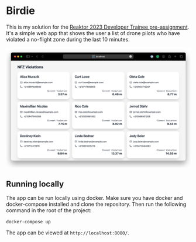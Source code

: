 # Birdie
This is my solution for the [Reaktor 2023 Developer Trainee pre-assignment](https://assignments.reaktor.com/birdnest/). It's a simple web app that shows the user a list of drone pilots who have violated a no-flight zone during the last 10 minutes.

![Screenshot of Birdie](https://raw.githubusercontent.com/JuanitoSebastian/birdie-app/main/docs/birdie_screen.jpg)

## Running locally
The app can be run locally using docker. Make sure you have docker and docker-compose installed and clone the repository. Then run the following command in the root of the project:
```
docker-compose up
```
The app can be viewed at `http://localhost:8080/`.

